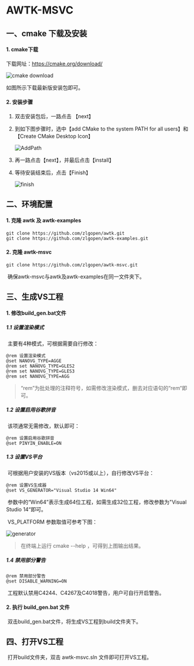# AWTK-MSVC

## 一、cmake 下载及安装

#### 1. cmake下载

下载网址：https://cmake.org/download/

![cmake download](docs/images/download.png)

如图所示下载最新版安装包即可。

#### 2. 安装步骤

1. 双击安装包后，一路点击 【next】

2. 到如下图步骤时，选中【add CMake to the system PATH for all users】和【Create CMake Desktop Icon】

   ![AddPath](docs/images/AddPath.png)

3. 再一路点击【next】，并最后点击【install】

4. 等待安装结束后，点击【Finish】

   ![finish](docs/images/finish.png)

## 二、环境配置

#### 1. 克隆 awtk 及 awtk-examples

```
git clone https://github.com/zlgopen/awtk.git
git clone https://github.com/zlgopen/awtk-examples.git
```

#### 2. 克隆 awtk-msvc

```
git clone https://github.com/zlgopen/awtk-msvc.git
```

​	确保awtk-msvc与awtk及awtk-examples在同一文件夹下。

## 三、生成VS工程

#### 1. 修改build_gen.bat文件

##### 1.1 设置渲染模式

​	主要有4种模式，可根据需要自行修改：

	@rem 设置渲染模式
	@set NANOVG_TYPE=AGGE
	@rem set NANOVG_TYPE=GLES2
	@rem set NANOVG_TYPE=GLES3
	@rem set NANOVG_TYPE=AGG
> “rem”为批处理的注释符号，如需修改渲染模式，删去对应语句的“rem“即可。

##### 1.2  设置启用谷歌拼音

​	该项通常无需修改，默认即可：

	@rem 设置启用谷歌拼音
	@set PINYIN_ENABLE=ON

##### 1.3 设置VS平台

​	可根据用户安装的VS版本（vs2015或以上），自行修改VS平台：

```
@rem 设置VS生成器
@set VS_GENERATOR="Visual Studio 14 Win64"
```

​	参数中的“Win64”表示生成64位工程，如需生成32位工程，修改参数为"Visual Studio 14“即可。

​	VS_PLATFORM 参数取值可参考下图：

![generator](docs/images/generator.png)

> 在终端上运行 cmake --help ，可得到上图输出结果。

##### 1.4 禁用部分警告

```
@rem 禁用部分警告
@set DISABLE_WARNING=ON
```

​	工程默认禁用C4244、C4267及C4018警告，用户可自行开启警告。

#### 2. 执行 build_gen.bat 文件

​	双击build_gen.bat文件，将生成VS工程到build文件夹下。

## 四、打开VS工程

​	打开build文件夹，双击 awtk-msvc.sln 文件即可打开VS工程。